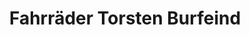 ---
title: "Fahrräder Torsten Burfeind"
url: /sittensen/fahrraeder-torsten-burfeind/
shop: Fahrrad
---